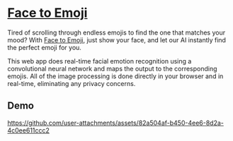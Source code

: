 # [Face to Emoji](https://facetoemoji.live/)

Tired of scrolling through endless emojis to find the one that matches your mood? With [Face to Emoji](https://facetoemoji.live/), just show your face, and let our AI instantly 
find the perfect emoji for you. 

This web app does real-time facial emotion recognition using a convolutional neural network and maps the output to the corresponding emojis. All of the image processing is done directly in your browser and in real-time, eliminating any privacy concerns.

## Demo
https://github.com/user-attachments/assets/82a504af-b450-4ee6-8d2a-4c0ee611ccc2

